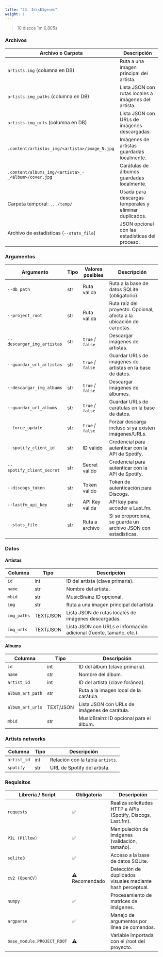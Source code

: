 ```yaml
---
title: "23. Im\xE1genes"
weight: 1
---
```


> 10 discos 1m 0,805s
> 
### Archivos

| Archivo o Carpeta                                   | Descripción                                            |
| --------------------------------------------------- | ------------------------------------------------------ |
| `artists.img` (columna en DB)                       | Ruta a una imagen principal del artista.               |
| `artists.img_paths` (columna en DB)                 | Lista JSON con rutas locales a imágenes del artista.   |
| `artists.img_urls` (columna en DB)                  | Lista JSON con URLs de imágenes descargadas.           |
| `.content/artistas_img/<artista>/image_N.jpg`       | Imágenes de artistas guardadas localmente.             |
| `.content/albums_img/<artista>_-_<álbum>/cover.jpg` | Carátulas de álbumes guardadas localmente.             |
| Carpeta temporal: `.../temp/`                       | Usada para descargas temporales y eliminar duplicados. |
| Archivo de estadísticas (`--stats_file`)            | JSON opcional con las estadísticas del proceso.        |

### Argumentos
| Argumento                  | Tipo | Valores posibles | Descripción                                                          |
| -------------------------- | ---- | ---------------- | -------------------------------------------------------------------- |
| `--db_path`                | str  | Ruta válida      | Ruta a la base de datos SQLite (obligatorio).                        |
| `--project_root`           | str  | Ruta válida      | Ruta raíz del proyecto. Opcional, afecta a la ubicación de carpetas. |
| `--descargar_img_artistas` | str  | `true` / `false` | Descargar imágenes de artistas.                                      |
| `--guardar_url_artistas`   | str  | `true` / `false` | Guardar URLs de imágenes de artistas en la base de datos.            |
| `--descargar_img_albums`   | str  | `true` / `false` | Descargar imágenes de álbumes.                                       |
| `--guardar_url_albums`     | str  | `true` / `false` | Guardar URLs de carátulas en la base de datos.                       |
| `--force_update`           | str  | `true` / `false` | Forzar descarga incluso si ya existen imágenes/URLs.                 |
| `--spotify_client_id`      | str  | ID válido        | Credencial para autenticar con la API de Spotify.                    |
| `--spotify_client_secret`  | str  | Secret válido    | Credencial para autenticar con la API de Spotify.                    |
| `--discogs_token`          | str  | Token válido     | Token de autenticación para Discogs.                                 |
| `--lastfm_api_key`         | str  | API Key válida   | API key para acceder a Last.fm.                                      |
| `--stats_file`             | str  | Ruta a archivo   | Si se proporciona, se guarda un archivo JSON con estadísticas.       |

### Datos

#### Artistas

| Columna     | Tipo      | Descripción                                                         |
| ----------- | --------- | ------------------------------------------------------------------- |
| `id`        | int       | ID del artista (clave primaria).                                    |
| `name`      | str       | Nombre del artista.                                                 |
| `mbid`      | str       | MusicBrainz ID opcional.                                            |
| `img`       | str       | Ruta a una imagen principal del artista.                            |
| `img_paths` | TEXT/JSON | Lista JSON de rutas locales de imágenes descargadas.                |
| `img_urls`  | TEXT/JSON | Lista JSON con URLs e información adicional (fuente, tamaño, etc.). |

#### Albums
| Columna          | Tipo      | Descripción                                  |
| ---------------- | --------- | -------------------------------------------- |
| `id`             | int       | ID del álbum (clave primaria).               |
| `name`           | str       | Nombre del álbum.                            |
| `artist_id`      | int       | ID del artista (clave foránea).              |
| `album_art_path` | str       | Ruta a la imagen local de la carátula.       |
| `album_art_urls` | TEXT/JSON | Lista JSON con URLs de imágenes de carátula. |
| `mbid`           | str       | MusicBrainz ID opcional para el álbum.       |

### Artists networks
| Columna     | Tipo | Descripción                      |
| ----------- | ---- | -------------------------------- |
| `artist_id` | int  | Relación con la tabla `artists`. |
| `spotify`   | str  | URL de Spotify del artista.      |

### Requisitos 
| Librería / Script          | Obligatoria    | Descripción                                                  |
| -------------------------- | -------------- | ------------------------------------------------------------ |
| `requests`                 | ✅              | Realiza solicitudes HTTP a APIs (Spotify, Discogs, Last.fm). |
| `PIL (Pillow)`             | ✅              | Manipulación de imágenes (validación, tamaño).               |
| `sqlite3`                  | ✅              | Acceso a la base de datos SQLite.                            |
| `cv2 (OpenCV)`             | ⚠️ Recomendado | Detección de duplicados visuales mediante hash perceptual.   |
| `numpy`                    | ✅              | Procesamiento de matrices de imágenes.                       |
| `argparse`                 | ✅              | Manejo de argumentos por línea de comandos.                  |
| `base_module.PROJECT_ROOT` | ⚠️             | Variable importada con el /root del proyecto.                |